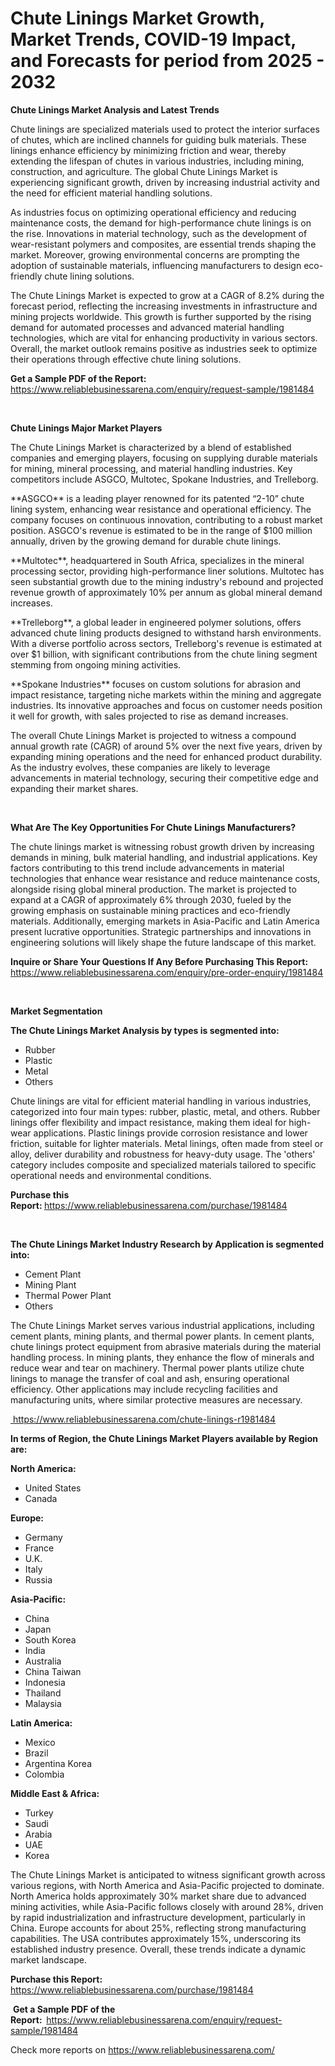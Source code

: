 <p><h1>Chute Linings Market Growth, Market Trends, COVID-19 Impact, and Forecasts for period from 2025 - 2032</h1></p><p><strong>Chute Linings Market Analysis and Latest Trends</strong></p>
<p><p>Chute linings are specialized materials used to protect the interior surfaces of chutes, which are inclined channels for guiding bulk materials. These linings enhance efficiency by minimizing friction and wear, thereby extending the lifespan of chutes in various industries, including mining, construction, and agriculture. The global Chute Linings Market is experiencing significant growth, driven by increasing industrial activity and the need for efficient material handling solutions.</p><p>As industries focus on optimizing operational efficiency and reducing maintenance costs, the demand for high-performance chute linings is on the rise. Innovations in material technology, such as the development of wear-resistant polymers and composites, are essential trends shaping the market. Moreover, growing environmental concerns are prompting the adoption of sustainable materials, influencing manufacturers to design eco-friendly chute lining solutions.</p><p>The Chute Linings Market is expected to grow at a CAGR of 8.2% during the forecast period, reflecting the increasing investments in infrastructure and mining projects worldwide. This growth is further supported by the rising demand for automated processes and advanced material handling technologies, which are vital for enhancing productivity in various sectors. Overall, the market outlook remains positive as industries seek to optimize their operations through effective chute lining solutions.</p></p>
<p><strong>Get a Sample PDF of the Report:&nbsp;</strong> <a href="https://www.reliablebusinessarena.com/enquiry/request-sample/1981484?utm_campaign=3457&utm_medium=2&utm_source=Github&utm_content=ia&utm_term=01042025&utm_id=chute-linings">https://www.reliablebusinessarena.com/enquiry/request-sample/1981484</a></p>
<p>&nbsp;</p>
<p><strong>Chute Linings Major Market Players</strong></p>
<p><p>The Chute Linings Market is characterized by a blend of established companies and emerging players, focusing on supplying durable materials for mining, mineral processing, and material handling industries. Key competitors include ASGCO, Multotec, Spokane Industries, and Trelleborg.</p><p>**ASGCO** is a leading player renowned for its patented “2-10” chute lining system, enhancing wear resistance and operational efficiency. The company focuses on continuous innovation, contributing to a robust market position. ASGCO's revenue is estimated to be in the range of $100 million annually, driven by the growing demand for durable chute linings.</p><p>**Multotec**, headquartered in South Africa, specializes in the mineral processing sector, providing high-performance liner solutions. Multotec has seen substantial growth due to the mining industry's rebound and projected revenue growth of approximately 10% per annum as global mineral demand increases.</p><p>**Trelleborg**, a global leader in engineered polymer solutions, offers advanced chute lining products designed to withstand harsh environments. With a diverse portfolio across sectors, Trelleborg's revenue is estimated at over $1 billion, with significant contributions from the chute lining segment stemming from ongoing mining activities.</p><p>**Spokane Industries** focuses on custom solutions for abrasion and impact resistance, targeting niche markets within the mining and aggregate industries. Its innovative approaches and focus on customer needs position it well for growth, with sales projected to rise as demand increases.</p><p>The overall Chute Linings Market is projected to witness a compound annual growth rate (CAGR) of around 5% over the next five years, driven by expanding mining operations and the need for enhanced product durability. As the industry evolves, these companies are likely to leverage advancements in material technology, securing their competitive edge and expanding their market shares.</p></p>
<p>&nbsp;</p>
<p><strong>What Are The Key Opportunities For Chute Linings Manufacturers?</strong></p>
<p><p>The chute linings market is witnessing robust growth driven by increasing demands in mining, bulk material handling, and industrial applications. Key factors contributing to this trend include advancements in material technologies that enhance wear resistance and reduce maintenance costs, alongside rising global mineral production. The market is projected to expand at a CAGR of approximately 6% through 2030, fueled by the growing emphasis on sustainable mining practices and eco-friendly materials. Additionally, emerging markets in Asia-Pacific and Latin America present lucrative opportunities. Strategic partnerships and innovations in engineering solutions will likely shape the future landscape of this market.</p></p>
<p><strong>Inquire or Share Your Questions If Any Before Purchasing This Report:</strong> <a href="https://www.reliablebusinessarena.com/enquiry/pre-order-enquiry/1981484?utm_campaign=3457&utm_medium=2&utm_source=Github&utm_content=ia&utm_term=01042025&utm_id=chute-linings">https://www.reliablebusinessarena.com/enquiry/pre-order-enquiry/1981484</a></p>
<p>&nbsp;</p>
<p><strong>Market Segmentation</strong></p>
<p><strong>The Chute Linings Market Analysis by types is segmented into:</strong></p>
<p><ul><li>Rubber</li><li>Plastic</li><li>Metal</li><li>Others</li></ul></p>
<p><p>Chute linings are vital for efficient material handling in various industries, categorized into four main types: rubber, plastic, metal, and others. Rubber linings offer flexibility and impact resistance, making them ideal for high-wear applications. Plastic linings provide corrosion resistance and lower friction, suitable for lighter materials. Metal linings, often made from steel or alloy, deliver durability and robustness for heavy-duty usage. The 'others' category includes composite and specialized materials tailored to specific operational needs and environmental conditions.</p></p>
<p><strong>Purchase this Report:&nbsp;</strong><a href="https://www.reliablebusinessarena.com/purchase/1981484?utm_campaign=3457&utm_medium=2&utm_source=Github&utm_content=ia&utm_term=01042025&utm_id=chute-linings">https://www.reliablebusinessarena.com/purchase/1981484</a></p>
<p>&nbsp;</p>
<p><strong>The Chute Linings Market Industry Research by Application is segmented into:</strong></p>
<p><ul><li>Cement Plant</li><li>Mining Plant</li><li>Thermal Power Plant</li><li>Others</li></ul></p>
<p><p>The Chute Linings Market serves various industrial applications, including cement plants, mining plants, and thermal power plants. In cement plants, chute linings protect equipment from abrasive materials during the material handling process. In mining plants, they enhance the flow of minerals and reduce wear and tear on machinery. Thermal power plants utilize chute linings to manage the transfer of coal and ash, ensuring operational efficiency. Other applications may include recycling facilities and manufacturing units, where similar protective measures are necessary.</p></p>
<p><a href="https://www.reliablebusinessarena.com/chute-linings-r1981484?utm_campaign=3457&utm_medium=2&utm_source=Github&utm_content=ia&utm_term=01042025&utm_id=chute-linings">&nbsp;https://www.reliablebusinessarena.com/chute-linings-r1981484</a></p>
<p><strong>In terms of Region, the Chute Linings Market Players available by Region are:</strong></p>
<p>
    <p> <strong> North America: </strong>
        <ul>
            <li>United States</li>
            <li>Canada</li>
        </ul>
        </p> 
    <p> <strong> Europe: </strong>
        <ul>
            <li>Germany</li>
            <li>France</li>
            <li>U.K.</li>
            <li>Italy</li>
            <li>Russia</li>
        </ul>
        </p> 
    <p> <strong> Asia-Pacific: </strong>
        <ul>
            <li>China</li>
            <li>Japan</li>
            <li>South Korea</li>
            <li>India</li>
            <li>Australia</li>
            <li>China Taiwan</li>
            <li>Indonesia</li>
            <li>Thailand</li>
            <li>Malaysia</li>
        </ul>
        </p> 
    <p> <strong> Latin America: </strong>
        <ul>
            <li>Mexico</li>
            <li>Brazil</li>
            <li>Argentina Korea</li>
            <li>Colombia</li>
        </ul>
        </p> 
    <p> <strong> Middle East & Africa: </strong>
        <ul>
            <li>Turkey</li>
            <li>Saudi</li>
            <li>Arabia</li>
            <li>UAE</li>
            <li>Korea</li>
        </ul>
    </p>
    </p>
<p><p>The Chute Linings Market is anticipated to witness significant growth across various regions, with North America and Asia-Pacific projected to dominate. North America holds approximately 30% market share due to advanced mining activities, while Asia-Pacific follows closely with around 28%, driven by rapid industrialization and infrastructure development, particularly in China. Europe accounts for about 25%, reflecting strong manufacturing capabilities. The USA contributes approximately 15%, underscoring its established industry presence. Overall, these trends indicate a dynamic market landscape.</p></p>
<p><strong>Purchase this Report: </strong><a href="https://www.reliablebusinessarena.com/purchase/1981484?utm_campaign=3457&utm_medium=2&utm_source=Github&utm_content=ia&utm_term=01042025&utm_id=chute-linings">https://www.reliablebusinessarena.com/purchase/1981484</a></p>
<p>&nbsp;<strong>Get a Sample PDF of the Report:&nbsp;&nbsp;</strong><a href="https://www.reliablebusinessarena.com/enquiry/request-sample/1981484?utm_campaign=3457&utm_medium=2&utm_source=Github&utm_content=ia&utm_term=01042025&utm_id=chute-linings">https://www.reliablebusinessarena.com/enquiry/request-sample/1981484</a></p>
<p><strong></strong></p>
<p>Check more reports on <a href="https://www.reliablebusinessarena.com/?utm_campaign=3457&utm_medium=2&utm_source=Github&utm_content=ia&utm_term=01042025&utm_id=chute-linings">https://www.reliablebusinessarena.com/</a></p>